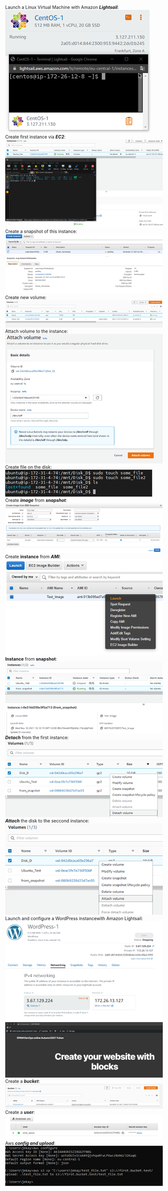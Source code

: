 Launch a Linux Virtual Machine with Amazon ***Lightsail***:  
![Laucnh CentOS](screenshots/centos_lightsail.png)  
Create first instance via ***EC2***:  
![First instance](screenshots/first_instance.png)  
Create a snapshot of this instance:  
![Create instance](screenshots/instance_backup.png)  
Create new volume:  
![Create new volume](screenshots/Create_new_disk.png)  
Attach volume to the instance:  
![Attach volume to the instance](screenshots/attach_disk.png)  
Create file on the disk:  
![Create file on the disk](screenshots/create_file_disk.png)  
Create ***image*** from ***snapshot***:  
![Create image](screenshots/create_image.png)  
Create **instance** from ***AMI***:  
![Create instance from AMI](screenshots/create_instance_from_AMI.png)  
**Instance** from **snapshot**:  
![Instance from snapshot](screenshots/instance_from_snapshot.png)  
***Detach*** from the first instance:  
![Instance from snapshot](screenshots/detach_disk.png)  
***Attach*** the disk to the seccond instance:  
![Instance from snapshot](screenshots/attach_disk_to_instance2.png)  
Launch and configure a WordPress instancewith Amazon Lightsail:  
![wordpress_lightsail](screenshots/wordpress_lightsail.png)  
![Site](screenshots/wordpress_lightsail2.png)  
Create a ***bucket***:  
![Create bucket](screenshots/create_bucket.png)  
Create a ***user***:  
![Create bucket](screenshots/users.png)  
Aws ***config and upload***:  
![Create bucket](screenshots/aws_configure_upload.png)  
